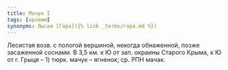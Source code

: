 ```yaml
---
title: Мачук I
tags: [ороним]
synonyms: Лысая [Гора]({% link _terms/гора.md %})
---
```


Лесистая возв. с пологой вершиной, некогда обнаженной, позже засаженной соснами.
В 3,5 км. к Ю от зап. окраины Старого Крыма, к Ю от г. Грыця – 1) тюрк. мачук –
ягненок; ср. РПН мачак.
